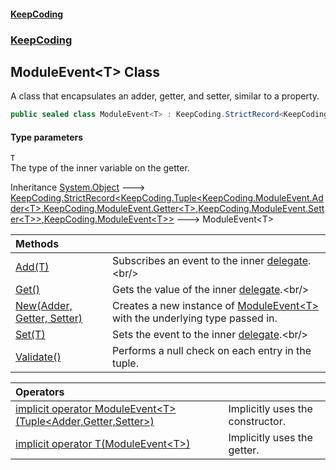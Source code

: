 #### [KeepCoding](index.md 'index')
### [KeepCoding](KeepCoding.md 'KeepCoding')
## ModuleEvent&lt;T&gt; Class
A class that encapsulates an adder, getter, and setter, similar to a property.  
```csharp
public sealed class ModuleEvent<T> : KeepCoding.StrictRecord<KeepCoding.Tuple<KeepCoding.ModuleEvent<T>.Adder, KeepCoding.ModuleEvent<T>.Getter, KeepCoding.ModuleEvent<T>.Setter>, KeepCoding.ModuleEvent<T>>
```
#### Type parameters
<a name='KeepCoding.ModuleEvent.T..T'></a>
`T`  
The type of the inner variable on the getter.
  

Inheritance [System.Object](https://docs.microsoft.com/en-us/dotnet/api/System.Object 'System.Object') &#129106; [KeepCoding.StrictRecord&lt;](StrictRecord.T.TThis..md 'KeepCoding.StrictRecord&lt;T,TThis&gt;')[KeepCoding.Tuple&lt;](Tuple.T1.T2.T3..md 'KeepCoding.Tuple&lt;T1,T2,T3&gt;')[KeepCoding.ModuleEvent.Adder&lt;](ModuleEvent.T..Adder.mC87pGoW7OVK88yenfaDIg.md 'KeepCoding.ModuleEvent&lt;T&gt;.Adder(T)')[T](ModuleEvent.T..md#KeepCoding.ModuleEvent.T..T 'KeepCoding.ModuleEvent&lt;T&gt;.T')[&gt;](ModuleEvent.T..Adder.mC87pGoW7OVK88yenfaDIg.md 'KeepCoding.ModuleEvent&lt;T&gt;.Adder(T)')[,](Tuple.T1.T2.T3..md 'KeepCoding.Tuple&lt;T1,T2,T3&gt;')[KeepCoding.ModuleEvent.Getter&lt;](ModuleEvent.T..Getter().md 'KeepCoding.ModuleEvent&lt;T&gt;.Getter()')[T](ModuleEvent.T..md#KeepCoding.ModuleEvent.T..T 'KeepCoding.ModuleEvent&lt;T&gt;.T')[&gt;](ModuleEvent.T..Getter().md 'KeepCoding.ModuleEvent&lt;T&gt;.Getter()')[,](Tuple.T1.T2.T3..md 'KeepCoding.Tuple&lt;T1,T2,T3&gt;')[KeepCoding.ModuleEvent.Setter&lt;](ModuleEvent.T..Setter.UlnkLh8H+Jmatb0VSAcVdQ.md 'KeepCoding.ModuleEvent&lt;T&gt;.Setter(T)')[T](ModuleEvent.T..md#KeepCoding.ModuleEvent.T..T 'KeepCoding.ModuleEvent&lt;T&gt;.T')[&gt;](ModuleEvent.T..Setter.UlnkLh8H+Jmatb0VSAcVdQ.md 'KeepCoding.ModuleEvent&lt;T&gt;.Setter(T)')[&gt;](Tuple.T1.T2.T3..md 'KeepCoding.Tuple&lt;T1,T2,T3&gt;')[,](StrictRecord.T.TThis..md 'KeepCoding.StrictRecord&lt;T,TThis&gt;')[KeepCoding.ModuleEvent&lt;](ModuleEvent.T..md 'KeepCoding.ModuleEvent&lt;T&gt;')[T](ModuleEvent.T..md#KeepCoding.ModuleEvent.T..T 'KeepCoding.ModuleEvent&lt;T&gt;.T')[&gt;](ModuleEvent.T..md 'KeepCoding.ModuleEvent&lt;T&gt;')[&gt;](StrictRecord.T.TThis..md 'KeepCoding.StrictRecord&lt;T,TThis&gt;') &#129106; ModuleEvent&lt;T&gt;  

| Methods | |
| :--- | :--- |
| [Add(T)](ModuleEvent.T..Add.AQbeUSlPYiJFEQGoUQjXCQ.md 'KeepCoding.ModuleEvent&lt;T&gt;.Add(T)') | Subscribes an event to the inner [delegate](https://docs.microsoft.com/en-us/dotnet/csharp/language-reference/keywords/delegate 'https://docs.microsoft.com/en-us/dotnet/csharp/language-reference/keywords/delegate').<br/> |
| [Get()](ModuleEvent.T..Get().md 'KeepCoding.ModuleEvent&lt;T&gt;.Get()') | Gets the value of the inner [delegate](https://docs.microsoft.com/en-us/dotnet/csharp/language-reference/keywords/delegate 'https://docs.microsoft.com/en-us/dotnet/csharp/language-reference/keywords/delegate').<br/> |
| [New(Adder, Getter, Setter)](ModuleEvent.T..New.KCoNOVrAz9GU8Y9Ov3w8Jw.md 'KeepCoding.ModuleEvent&lt;T&gt;.New(KeepCoding.ModuleEvent&lt;T&gt;.Adder, KeepCoding.ModuleEvent&lt;T&gt;.Getter, KeepCoding.ModuleEvent&lt;T&gt;.Setter)') | Creates a new instance of [ModuleEvent&lt;T&gt;](ModuleEvent.T..md 'KeepCoding.ModuleEvent&lt;T&gt;') with the underlying type passed in.<br/> |
| [Set(T)](ModuleEvent.T..Set.MOpj2eoNtuqr7n3NuyLmRA.md 'KeepCoding.ModuleEvent&lt;T&gt;.Set(T)') | Sets the event to the inner [delegate](https://docs.microsoft.com/en-us/dotnet/csharp/language-reference/keywords/delegate 'https://docs.microsoft.com/en-us/dotnet/csharp/language-reference/keywords/delegate').<br/> |
| [Validate()](ModuleEvent.T..Validate().md 'KeepCoding.ModuleEvent&lt;T&gt;.Validate()') | Performs a null check on each entry in the tuple.<br/> |

| Operators | |
| :--- | :--- |
| [implicit operator ModuleEvent&lt;T&gt;(Tuple&lt;Adder,Getter,Setter&gt;)](ModuleEvent.T..op_Implicit.kqGm5KRaj9HMRXfhhMs7Iw.md 'KeepCoding.ModuleEvent&lt;T&gt;.op_Implicit KeepCoding.ModuleEvent&lt;T&gt;(KeepCoding.Tuple&lt;KeepCoding.ModuleEvent&lt;T&gt;.Adder,KeepCoding.ModuleEvent&lt;T&gt;.Getter,KeepCoding.ModuleEvent&lt;T&gt;.Setter&gt;)') | Implicitly uses the constructor.<br/> |
| [implicit operator T(ModuleEvent&lt;T&gt;)](ModuleEvent.T..op_Implicit.IyS1yc1w7xgT3L6.uz1IOg.md 'KeepCoding.ModuleEvent&lt;T&gt;.op_Implicit T(KeepCoding.ModuleEvent&lt;T&gt;)') | Implicitly uses the getter.<br/> |
